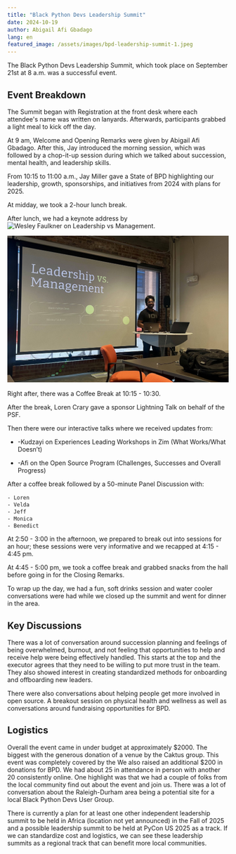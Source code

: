 ```yaml
---
title: "Black Python Devs Leadership Summit"
date: 2024-10-19
author: Abigail Afi Gbadago
lang: en
featured_image: /assets/images/bpd-leadership-summit-1.jpeg
---
```


The Black Python Devs Leadership Summit, which took place on September 21st at 8 a.m. was a successful event.

## Event Breakdown

The Summit began with Registration at the front desk where each attendee's name was written on lanyards. Afterwards, participants grabbed a light meal to kick off the day.

At 9 am, Welcome and Opening Remarks were given by Abigail Afi Gbadago.
After this, Jay introduced the morning session, which was followed by a chop-it-up session during which we talked about succession, mental health, and leadership skills.

From 10:15 to 11:00 a.m., Jay Miller gave a State of BPD highlighting our leadership, growth, sponsorships, and initiatives from 2024 with plans for 2025.

At midday, we took a 2-hour lunch break.

After lunch, we had a keynote address by ![Wesley Faulkner on Leadership vs Management](https://www.youtube.com/watch?v=A9HkxFDH1Cs).

![Black Python Devs Ghana Connect Meetup](/assets/images/bpd-leadership-summit-2.jpeg)

Right after, there was a Coffee Break at 10:15 - 10:30.

After the break, Loren Crary gave a sponsor Lightning Talk on behalf of the PSF.

Then there were our interactive talks where we received updates from:

- -Kudzayi on Experiences Leading Workshops in Zim (What Works/What Doesn’t)

- -Afi on the Open Source Program (Challenges, Successes and Overall Progress)

After a coffee break followed by a 50-minute Panel Discussion with:

    - Loren
    - Velda
    - Jeff
    - Monica
    - Benedict

At 2:50 - 3:00 in the afternoon, we prepared to break out into sessions for an hour; these sessions were very informative and we recapped at 4:15 - 4:45 pm.

At 4:45 - 5:00 pm, we took a coffee break and grabbed snacks from the hall before going in for the Closing Remarks.

To wrap up the day, we had a fun, soft drinks session and water cooler conversations were had while we closed up the summit and went for dinner in the area.

## Key Discussions

There was a lot of conversation around succession planning and feelings of being overwhelmed, burnout, and not feeling that opportunities to help and receive help were being effectively handled. This starts at the top and the executor agrees that they need to be willing to put more trust in the team. They also showed interest in creating standardized methods for onboarding and offboarding new leaders.

There were also conversations about helping people get more involved in open source. A breakout session on physical health and wellness as well as conversations around fundraising opportunities for BPD.

## Logistics

Overall the event came in under budget at approximately $2000. The biggest with the generous donation of a venue by the Caktus group. This event was completely covered by the We also raised an additional $200 in donations for BPD. We had about 25 in attendance in person with another 20 consistently online. One highlight was that we had a couple of folks from the local community find out about the event and join us. There was a lot of conversation about the Raleigh-Durham area being a potential site for a local Black Python Devs User Group.

There is currently a plan for at least one other independent leadership summit to be held in Africa (location not yet announced) in the Fall of 2025 and a possible leadership summit to be held at PyCon US 2025 as a track. If we can standardize cost and logistics, we can see these leadership summits as a regional track that can benefit more local communities.
